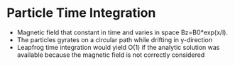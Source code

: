 # Particle Time Integration
* Magnetic field that constant in time and varies in space Bz=B0*exp(x/l).
* The particles gyrates on a circular path while drifting in y-direction
* Leapfrog time integration would yield O(1) if the analytic solution was available 
  because the magnetic field is not correctly considered
